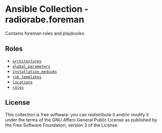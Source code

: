 # Ansible Collection - radiorabe.foreman

Contains foreman roles and playbooks.

## Roles

* [`architectures`](https://github.com/radiorabe/ansible-collection-foreman/tree/main/roles/architectures)
* [`global_parameters`](https://github.com/radiorabe/ansible-collection-foreman/tree/main/roles/global_parameters)
* [`installation_mediums`](https://github.com/radiorabe/ansible-collection-foreman/tree/main/roles/installation_mediums)
* [`job_templates`](https://github.com/radiorabe/ansible-collection-foreman/tree/main/roles/job_templates)
* [`locations`](https://github.com/radiorabe/ansible-collection-foreman/tree/main/roles/locations)
* [`roles`](https://github.com/radiorabe/ansible-collection-foreman/tree/main/roles/roles)

## License

This collection is free software: you can redistribute it and/or modify it under the terms of the GNU Affero General Public License as published by the Free Software Foundation, version 3 of the License.
